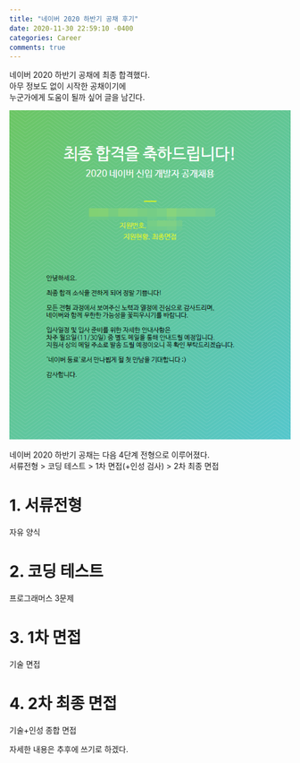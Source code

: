 ```yaml
---
title: "네이버 2020 하반기 공채 후기"
date: 2020-11-30 22:59:10 -0400
categories: Career
comments: true
---
```

네이버 2020 하반기 공채에 최종 합격했다.  
아무 정보도 없이 시작한 공채이기에  
누군가에게 도움이 될까 싶어 글을 남긴다.

![naver_acceptance](https://github.com/trouvaillle/trouvaillle.github.io/blob/master/contents/2020-11-30-naver-acceptance/1.png?raw=true)

네이버 2020 하반기 공채는 다음 4단계 전형으로 이루어졌다.  
서류전형 > 코딩 테스트 > 1차 면접(+인성 검사) > 2차 최종 면접

# 1. 서류전형
자유 양식

# 2. 코딩 테스트
프로그래머스 3문제

# 3. 1차 면접
기술 면접

# 4. 2차 최종 면접
기술+인성 종합 면접

자세한 내용은 추후에 쓰기로 하겠다.
